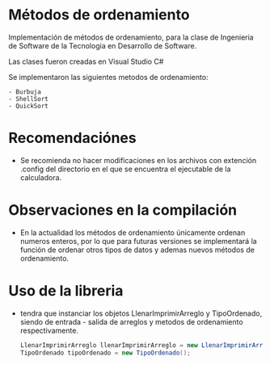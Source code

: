 # Métodos de ordenamiento

Implementación de métodos de ordenamiento, para la clase de Ingenieria de Software de la Tecnologia en Desarrollo de Software.

Las clases fueron creadas en Visual Studio C#

Se implementaron las siguientes metodos de ordenamiento:

	- Burbuja
	- ShellSort 
	- QuickSort
	
# Recomendaciónes

- Se recomienda no hacer modificaciones en los archivos con extención .config del directorio en el que se encuentra el ejecutable de la calculadora.


# Observaciones en la compilación

- En la actualidad los métodos de ordenamiento únicamente ordenan numeros enteros, por lo que para futuras versiones se implementará la función de ordenar otros tipos de datos y ademas nuevos métodos de ordenamiento.


# Uso de la libreria

- tendra que instanciar los objetos LlenarImprimirArreglo y TipoOrdenado, siendo de entrada - salida de arreglos y metodos de ordenamiento respectivamente.
	
	```csharp
	LlenarImprimirArreglo llenarImprimirArreglo = new LlenarImprimirArreglo();
	TipoOrdenado tipoOrdenado = new TipoOrdenado();
	